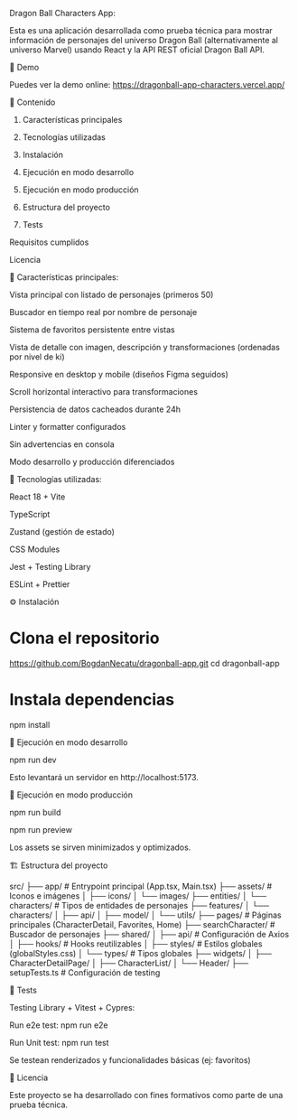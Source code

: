 Dragon Ball Characters App:

Esta es una aplicación desarrollada como prueba técnica para mostrar información de personajes del universo Dragon Ball (alternativamente al universo Marvel) usando React y la API REST oficial Dragon Ball API.

🚀 Demo

Puedes ver la demo online: https://dragonball-app-characters.vercel.app/

📄 Contenido

1. Características principales

2. Tecnologías utilizadas

3. Instalación

4. Ejecución en modo desarrollo

5. Ejecución en modo producción

6. Estructura del proyecto

7. Tests

Requisitos cumplidos

Licencia

🚀 Características principales:

Vista principal con listado de personajes (primeros 50)

Buscador en tiempo real por nombre de personaje

Sistema de favoritos persistente entre vistas

Vista de detalle con imagen, descripción y transformaciones (ordenadas por nivel de ki)

Responsive en desktop y mobile (diseños Figma seguidos)

Scroll horizontal interactivo para transformaciones

Persistencia de datos cacheados durante 24h

Linter y formatter configurados

Sin advertencias en consola

Modo desarrollo y producción diferenciados

🧰 Tecnologías utilizadas:

React 18 + Vite

TypeScript

Zustand (gestión de estado)

CSS Modules

Jest + Testing Library

ESLint + Prettier

⚙️ Instalación

# Clona el repositorio

https://github.com/BogdanNecatu/dragonball-app.git
cd dragonball-app

# Instala dependencias

npm install

🔧 Ejecución en modo desarrollo

npm run dev

Esto levantará un servidor en http://localhost:5173.

🚨 Ejecución en modo producción

npm run build

npm run preview

Los assets se sirven minimizados y optimizados.

🏗️ Estructura del proyecto

src/
├── app/ # Entrypoint principal (App.tsx, Main.tsx)
├── assets/ # Iconos e imágenes
│ ├── icons/
│ └── images/
├── entities/
│ └── characters/ # Tipos de entidades de personajes
├── features/
│ └── characters/
│ ├── api/
│ ├── model/
│ └── utils/
├── pages/ # Páginas principales (CharacterDetail, Favorites, Home)
├── searchCharacter/ # Buscador de personajes
├── shared/
│ ├── api/ # Configuración de Axios
│ ├── hooks/ # Hooks reutilizables
│ ├── styles/ # Estilos globales (globalStyles.css)
│ └── types/ # Tipos globales
├── widgets/
│ ├── CharacterDetailPage/
│ ├── CharacterList/
│ └── Header/
├── setupTests.ts # Configuración de testing

📝 Tests

Testing Library + Vitest + Cypres:

Run e2e test: npm run e2e

Run Unit test: npm run test

Se testean renderizados y funcionalidades básicas (ej: favoritos)

📅 Licencia

Este proyecto se ha desarrollado con fines formativos como parte de una prueba técnica.
